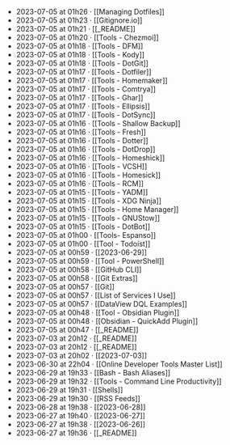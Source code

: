 - 2023-07-05 at 01h26 · [[Managing Dotfiles]]
- 2023-07-05 at 01h23 · [[Gitignore.io]]
- 2023-07-05 at 01h21 · [[_README]]
- 2023-07-05 at 01h20 · [[Tools - Chezmoi]]
- 2023-07-05 at 01h18 · [[Tools - DFM]]
- 2023-07-05 at 01h18 · [[Tools - Kody]]
- 2023-07-05 at 01h18 · [[Tools - DotGit]]
- 2023-07-05 at 01h17 · [[Tools - Dotfiler]]
- 2023-07-05 at 01h17 · [[Tools - Homemaker]]
- 2023-07-05 at 01h17 · [[Tools - Comtrya]]
- 2023-07-05 at 01h17 · [[Tools - Ghar]]
- 2023-07-05 at 01h17 · [[Tools - Ellipsis]]
- 2023-07-05 at 01h17 · [[Tools - DotSync]]
- 2023-07-05 at 01h16 · [[Tools - Shallow Backup]]
- 2023-07-05 at 01h16 · [[Tools - Fresh]]
- 2023-07-05 at 01h16 · [[Tools - Dotter]]
- 2023-07-05 at 01h16 · [[Tools - DotDrop]]
- 2023-07-05 at 01h16 · [[Tools - Homeshick]]
- 2023-07-05 at 01h16 · [[Tools - VCSH]]
- 2023-07-05 at 01h16 · [[Tools - Homesick]]
- 2023-07-05 at 01h16 · [[Tools - RCM]]
- 2023-07-05 at 01h15 · [[Tools - YADM]]
- 2023-07-05 at 01h15 · [[Tools - XDG Ninja]]
- 2023-07-05 at 01h15 · [[Tools - Home Manager]]
- 2023-07-05 at 01h15 · [[Tools - GNUStow]]
- 2023-07-05 at 01h15 · [[Tools - DotBot]]
- 2023-07-05 at 01h00 · [[Tools- Espanso]]
- 2023-07-05 at 01h00 · [[Tool - Todoist]]
- 2023-07-05 at 00h59 · [[2023-06-29]]
- 2023-07-05 at 00h59 · [[Tool - PowerShell]]
- 2023-07-05 at 00h58 · [[GitHub CLI]]
- 2023-07-05 at 00h58 · [[Git Extras]]
- 2023-07-05 at 00h57 · [[Git]]
- 2023-07-05 at 00h57 · [[List of Services I Use]]
- 2023-07-05 at 00h57 · [[DataView DQL Examples]]
- 2023-07-05 at 00h48 · [[Tool - Obsidian Plugin]]
- 2023-07-05 at 00h48 · [[Obsidian - QuickAdd Plugin]]
- 2023-07-05 at 00h47 · [[_README]]
- 2023-07-03 at 20h12 · [[_README]]
- 2023-07-03 at 20h12 · [[_README]]
- 2023-07-03 at 20h02 · [[2023-07-03]]
- 2023-06-30 at 22h04 · [[Online Developer Tools Master List]]
- 2023-06-29 at 19h33 · [[Bash - Bash Aliases]]
- 2023-06-29 at 19h32 · [[Tools - Command Line Productivity]]
- 2023-06-29 at 19h31 · [[Shells]]
- 2023-06-29 at 19h30 · [[RSS Feeds]]
- 2023-06-28 at 19h38 · [[2023-06-28]]
- 2023-06-27 at 19h40 · [[2023-06-27]]
- 2023-06-27 at 19h38 · [[2023-06-26]]
- 2023-06-27 at 19h36 · [[_README]]
